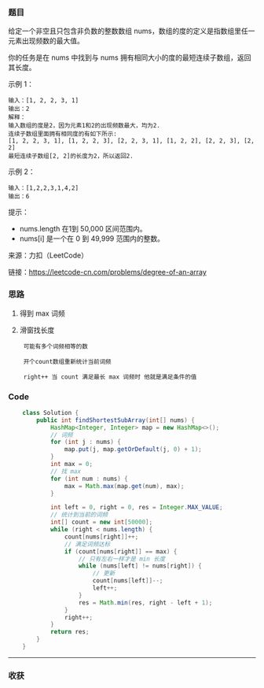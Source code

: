 ### 题目

给定一个非空且只包含非负数的整数数组 nums，数组的度的定义是指数组里任一元素出现频数的最大值。

你的任务是在 nums 中找到与 nums 拥有相同大小的度的最短连续子数组，返回其长度。

示例 1：
```
输入：[1, 2, 2, 3, 1]
输出：2
解释：
输入数组的度是2，因为元素1和2的出现频数最大，均为2.
连续子数组里面拥有相同度的有如下所示:
[1, 2, 2, 3, 1], [1, 2, 2, 3], [2, 2, 3, 1], [1, 2, 2], [2, 2, 3], [2, 2]
最短连续子数组[2, 2]的长度为2，所以返回2.
```
示例 2：
```
输入：[1,2,2,3,1,4,2]
输出：6
```

提示：

- nums.length 在1到 50,000 区间范围内。
- nums[i] 是一个在 0 到 49,999 范围内的整数。

来源：力扣（LeetCode）

链接：https://leetcode-cn.com/problems/degree-of-an-array

### 思路

1. 得到 max 词频

2. 滑窗找长度 
    
        可能有多个词频相等的数 
        
        开个count数组重新统计当前词频 
        
        right++ 当 count 满足最长 max 词频时 他就是满足条件的值
        

### Code
```java
    class Solution {
        public int findShortestSubArray(int[] nums) {
            HashMap<Integer, Integer> map = new HashMap<>();
            // 词频
            for (int j : nums) {
                map.put(j, map.getOrDefault(j, 0) + 1);
            }
            int max = 0;
            // 找 max
            for (int num : nums) {
                max = Math.max(map.get(num), max);
            }

            int left = 0, right = 0, res = Integer.MAX_VALUE;
            // 统计到当前的词频
            int[] count = new int[50000];
            while (right < nums.length) {
                count[nums[right]]++;
                // 满足词频达标
                if (count[nums[right]] == max) {
                    // 只有左右一样才是 min 长度
                    while (nums[left] != nums[right]) {
                        // 更新
                        count[nums[left]]--;
                        left++;
                    }
                    res = Math.min(res, right - left + 1);
                }
                right++;
            }
            return res;
        }
    }
```
*** 
### 收获
